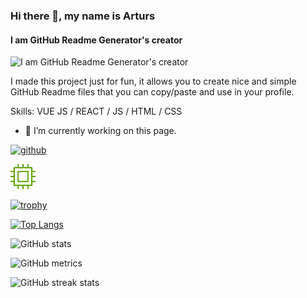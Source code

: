 ### Hi there 👋, my name is Arturs
#### I am GitHub Readme Generator's creator
![I am GitHub Readme Generator's creator](https://arturssmirnovs.github.io/github-profile-readme-generator/images/banner.png)

I made this project just for fun, it allows you to create nice and simple GitHub Readme files that you can copy/paste and use in your profile.

Skills: VUE JS / REACT / JS / HTML / CSS

- 🔭 I’m currently working on this page. 


[<img src='https://cdn.jsdelivr.net/npm/simple-icons@3.0.1/icons/github.svg' alt='github' height='40'>](https://github.com/abdullah21079)  

<a href='https://docs.github.com/en/developers'><img src='https://raw.githubusercontent.com/acervenky/animated-github-badges/master/assets/devbadge.gif' width='40' height='40'></a> 

[![trophy](https://github-profile-trophy.vercel.app/?username=abdullah21079)](https://github.com/ryo-ma/github-profile-trophy)

[![Top Langs](https://github-readme-stats.vercel.app/api/top-langs/?username=abdullah21079)](https://github.com/anuraghazra/github-readme-stats)

![GitHub stats](https://github-readme-stats.vercel.app/api?username=abdullah21079&show_icons=true)  

![GitHub metrics](https://metrics.lecoq.io/abdullah21079)  

![GitHub streak stats](https://streak-stats.demolab.com/?user=abdullah21079)  

